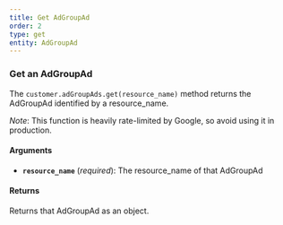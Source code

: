 ```yaml
---
title: Get AdGroupAd
order: 2
type: get
entity: AdGroupAd
---
```


### Get an AdGroupAd

The `customer.adGroupAds.get(resource_name)` method returns the AdGroupAd identified by a resource_name.

_Note_: This function is heavily rate-limited by Google, so avoid using it in production.

#### Arguments

- **`resource_name`** (_required_): The resource_name of that AdGroupAd

#### Returns

Returns that AdGroupAd as an object.

